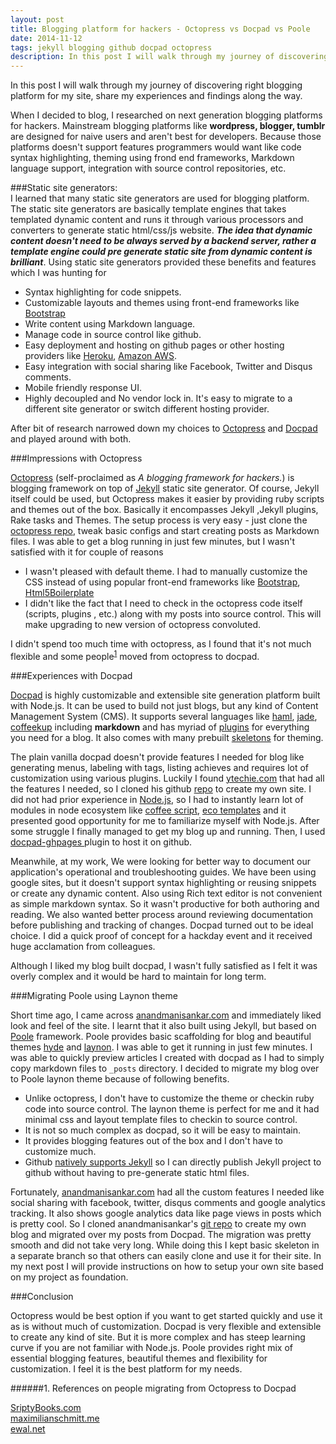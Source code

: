 ```yaml
---
layout: post
title: Blogging platform for hackers - Octopress vs Docpad vs Poole
date: 2014-11-12
tags: jekyll blogging github docpad octopress
description: In this post I will walk through my journey of discovering right blogging platform for my site, share my experiences and findings along the way. Mainstream blogging platforms like wordpress, blogger, tumblr aren't best for developers. I learned that many static site generators are used for blogging platform.
---
```


In this post I will walk through my journey of discovering right blogging platform for my site, share my experiences and findings along the way.
 
When I decided to blog, I researched on next generation blogging platforms for hackers. 
Mainstream blogging platforms like **wordpress, blogger, tumblr** are designed for naive users and aren't best for developers. 
Because those platforms doesn't support features programmers would want like code syntax highlighting, theming using frond end frameworks, 
Markdown language support, integration with source control repositories, etc.

###Static site generators:
<br>
I learned that many static site generators are used for blogging platform. The static site generators are basically template engines 
that takes templated dynamic content and runs it through various processors and converters to generate static html/css/js website. 
***The idea that dynamic content doesn't need to be always served by a backend server, rather a template engine could pre generate 
static site from dynamic content is brilliant***. Using static site generators provided these benefits and features which I was hunting for

+ Syntax highlighting for code snippets.
+ Customizable layouts and themes using front-end frameworks like [Bootstrap](http://getbootstrap.com/)
+ Write content using Markdown language.
+ Manage code in source control like github.
+ Easy deployment and hosting on github pages or other hosting providers like [Heroku](https://www.heroku.com/), [Amazon AWS](http://aws.amazon.com/).
+ Easy integration with social sharing like Facebook, Twitter and Disqus comments.
+ Mobile friendly response UI.
+ Highly decoupled and No vendor lock in. It's easy to migrate to a different site generator or switch different hosting provider. 
 
After bit of research narrowed down my choices to [Octopress](http://octopress.org/) and [Docpad](https://docpad.org/) and played around with both.

###Impressions with Octopress

[Octopress](http://octopress.org/) (self-proclaimed as *A blogging framework for hackers.*) is blogging framework on top of [Jekyll](http://jekyllrb.com/) static site generator. 
Of course, Jekyll itself could be used, but Octopress makes it easier by providing ruby scripts and themes out of the box. 
Basically it encompasses Jekyll ,Jekyll plugins, Rake tasks and Themes. The setup process is very easy - just clone the [octopress repo](https://github.com/imathis/octopress),
tweak basic configs and start creating posts as Markdown files. I was able to get a blog running in just few minutes, 
but I wasn't satisfied with it for couple of reasons

+ I wasn't pleased with default theme. I had to manually customize the CSS instead of using popular front-end frameworks 
like [Bootstrap](http://getbootstrap.com/), [Html5Boilerplate](http://html5boilerplate.com/)
+ I didn't like the fact that I need to check in the octopress code itself (scripts, plugins , etc.) along with my posts into source control. This will make upgrading to new version of octopress convoluted.

I didn't spend too much time with octopress, as I found that it's not much flexible and some people<sup><a href="#1.-references-on-people-migrating-from-octopress-to-docpad">1</a></sup> moved from octopress to docpad.

###Experiences with Docpad

[Docpad](https://docpad.org/) is highly customizable and extensible site generation platform built with Node.js. 
It can be used to build not just blogs, but any kind of Content Management System (CMS). It supports several languages like 
[haml](http://haml.info/), [jade](http://jade-lang.com/), [coffeekup](http://coffeekup.org/) including **markdown** and 
has myriad of [plugins](https://docpad.org/docs/plugins) for everything you need for a blog.
It also comes with many prebuilt [skeletons](https://docpad.org/docs/skeletons) for theming.

The plain vanilla docpad doesn't provide features I needed for blog like generating menus, labeling with tags, listing achieves
and requires lot of customization using various plugins. Luckily I found [ytechie.com](http://www.ytechie.com/) that had all the features I needed,
so I cloned his github [repo](https://github.com/ytechie/ytechie-docpad) to create my own site. 
I did not had prior experience in [Node.js](http://nodejs.org/), so I had to instantly learn lot of modules in node ecosystem like 
[coffee script](http://coffeescript.org/), [eco templates](https://github.com/sstephenson/eco) and it presented good opportunity for me to familiarize myself with Node.js.
After some struggle I finally managed to get my blog up and running. 
Then, I used [docpad-ghpages ](https://github.com/docpad/docpad-plugin-ghpages) plugin to host it on github. 

Meanwhile, at my work, We were looking for better way to document our application's operational and troubleshooting guides. 
We have been using google sites, but it doesn't support syntax highlighting or reusing snippets or create any dynamic content. 
Also using Rich text editor is not convenient as simple markdown syntax. So it wasn't productive for both authoring and reading. 
We also wanted better process around reviewing documentation before publishing and tracking of changes.
Docpad turned out to be ideal choice. I did a quick proof of concept for a hackday event and it received huge acclamation from colleagues.

Although I liked my blog built docpad, I wasn't fully satisfied as I felt it was overly complex and it would be hard to maintain for long term.

###Migrating Poole using Laynon theme

Short time ago, I came across [anandmanisankar.com](http://anandmanisankar.com/) and immediately liked look and feel of the site. 
I learnt that it also built using Jekyll, but based on [Poole](http://getpoole.com/) framework. 
Poole provides basic scaffolding for blog and beautiful themes [hyde](http://hyde.getpoole.com/) and [laynon](http://lanyon.getpoole.com/). 
I was able to get it running in just few minutes. I was able to quickly preview articles I created with docpad as I had to simply copy markdown files to `_posts` directory. 
I decided to migrate my blog over to Poole laynon theme because of following benefits.

+ Unlike octopress, I don't have to customize the theme or checkin ruby code into source control. The laynon theme is perfect for me and it had minimal css and layout template files to checkin to source control.
+ It is not so much complex as docpad, so it will be easy to maintain.
+ It provides blogging features out of the box and I don't have to customize much.
+ Github [natively supports Jekyll](https://help.github.com/articles/using-jekyll-with-pages/) so I can directly publish Jekyll project to github without having to pre-generate static html files. 

Fortunately, [anandmanisankar.com](http://anandmanisankar.com/) had all the custom features I needed like social sharing with facebook, 
twitter, disqus comments and google analytics tracking. It also shows google analytics data like page views in posts which is pretty cool. 
So I cloned anandmanisankar's [git repo](https://github.com/msanand/msanand.github.io) to create my own blog and migrated over my posts from Docpad. 
The migration was pretty smooth and did not take very long. While doing this I kept basic skeleton in a separate branch so that others can easily clone and use it for their site. 
In my next post I will provide instructions on how to setup your own site based on my project as foundation.


###Conclusion

Octopress would be best option if you want to get started quickly and use it as is without much of customization. 
Docpad is very flexible and extensible to create any kind of site. But it is more complex and has steep learning curve if you are not familiar with Node.js.
Poole provides right mix of essential blogging features, beautiful themes and flexibility for customization. I feel it is the best platform for my needs.


######1. References on people migrating from Octopress to Docpad

[SriptyBooks.com](http://blog.scriptybooks.com/from-jekyll-octopress-to-docpad/)<br/>
[maximilianschmitt.me](http://maximilianschmitt.me/posts/from-wordpress-to-octopress-to-docpad/)<br/>
[ewal.net](http://www.ewal.net/2013/10/08/blogging-with-docpad/)

